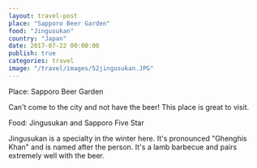```yaml
---
layout: travel-post
place: "Sapporo Beer Garden"
food: "Jingusukan"
country: "Japan"
date: 2017-07-22 00:00:00
publish: true
categories: travel
image: "/travel/images/52jingusukan.JPG"
---
```


Place: Sapporo Beer Garden

Can't come to the city and not have the beer! This place is great to visit.

Food: Jingusukan and Sapporo Five Star

Jingusukan is a specialty in the winter here. It's pronounced "Ghenghis Khan" and is named after the person. It's a lamb barbecue and pairs extremely well with the beer.
